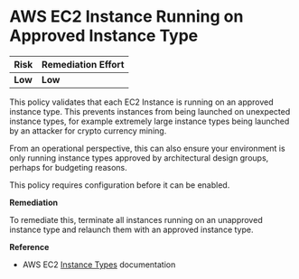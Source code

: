 # AWS EC2 Instance Running on Approved Instance Type

| Risk    | Remediation Effort |
| :------ | :----------------- |
| **Low** | **Low**            |

This policy validates that each EC2 Instance is running on an approved instance type. This prevents instances from being launched on unexpected instance types, for example extremely large instance types being launched by an attacker for crypto currency mining.

From an operational perspective, this can also ensure your environment is only running instance types approved by architectural design groups, perhaps for budgeting reasons.

This policy requires configuration before it can be enabled.

**Remediation**

To remediate this, terminate all instances running on an unapproved instance type and relaunch them with an approved instance type.

**Reference**

- AWS EC2 [Instance Types](https://aws.amazon.com/ec2/instance-types/) documentation
